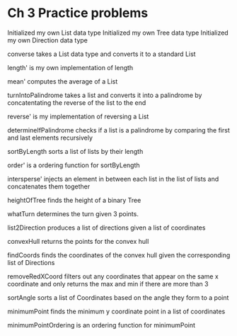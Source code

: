 # Ch 3 Practice problems

Initialized my own List data type
Initialized my own Tree data type
Initialized my own Direction data type

converse takes a List data type and converts it to a standard List

length' is my own implementation of length

mean' computes the average of a List

turnIntoPalindrome takes a list and converts it into a palindrome by concatentating the reverse of the list to the end

reverse' is my implementation of reversing a List

determineIfPalindrome checks if a list is a palindrome by comparing the first and last elements recursively

sortByLength sorts a list of lists by their length

order' is a ordering function for sortByLength

intersperse' injects an element in between each list in the list of lists and concatenates them together

heightOfTree finds the height of a binary Tree

whatTurn determines the turn given 3 points.

list2Direction produces a list of directions given a list of coordinates

convexHull returns the points for the convex hull

findCoords finds the coordinates of the convex hull given the corresponding list of Directions

removeRedXCoord filters out any coordinates that appear on the same x coordinate and only returns the max and min if there are more than 3

sortAngle sorts a list of Coordinates based on the angle they form to a point

minimumPoint finds the minimum y coordinate point in a list of coordinates

minimumPointOrdering is an ordering function for minimumPoint
